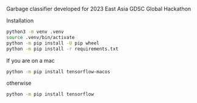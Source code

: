 Garbage classifier developed for 2023 East Asia GDSC Global Hackathon

Installation

```bash
python3 -m venv .venv
source .venv/bin/activate
python -m pip install -U pip wheel
python -m pip install -r requirements.txt
``` 
If you are on a mac
```bash
python -m pip install tensorflow-macos
``` 
otherwise 
```bash
python -m pip install tensorflow
```
